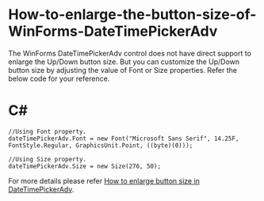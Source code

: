 # How-to-enlarge-the-button-size-of-WinForms-DateTimePickerAdv
The WinForms DateTimePickerAdv control does not have direct support to enlarge the Up/Down button size. But you can customize the Up/Down button size by adjusting the value of Font or Size properties. Refer the below code for your reference. 

# C#
    //Using Font property.
    dateTimePickerAdv.Font = new Font("Microsoft Sans Serif", 14.25F, FontStyle.Regular, GraphicsUnit.Point, ((byte)(0)));
 
    //Using Size property.
    dateTimePickerAdv.Size = new Size(276, 50);

For more details please refer [How to enlarge button size in DateTimePickerAdv](https://www.syncfusion.com/kb/12020/how-to-enlarge-the-button-size-of-wf-datetimepickeradv).
